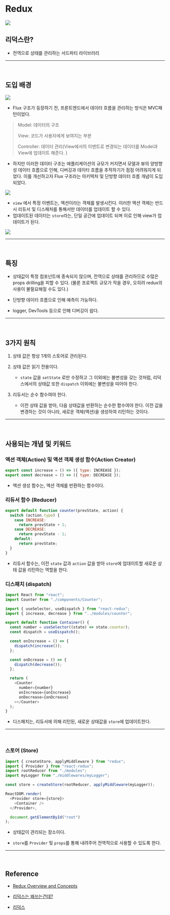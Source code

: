 # Redux

![](https://miro.medium.com/max/1400/1*7nLBkCmTiyXKFMk4fVCVqw.jpeg)

## 리덕스란?

- 전역으로 상태를 관리하는 서드파티 라이브러리

---

  <br/>

## 도입 배경

![](https://miro.medium.com/max/390/1*LcbO9NMgyBrYBRArO_EkVw.png)

- Flux 구조가 등장하기 전, 프론트엔드에서 데이터 흐름을 관리하는 방식은 MVC패턴이었다.

> Model: 데이터의 구조
>
> View: 코드가 사용자에게 보여지는 부분
>
> Controller: 데이터 관리(View에서의 이벤트로 변경되는 데이터를 Model과 View에 업데이트 해준다. )

- 하지만 이러한 데이터 구조는 애플리케이션의 규모가 커지면서 모델과 뷰의 양방향성 데이터 흐름으로 인해, 디버깅과 데이터 흐름을 추적하기가 점점 어려워지게 되었다.
  이를 개선하고자 Flux 구조라는 아키텍처 및 단방향 데이터 흐름 개념이 도입되었다.

![](https://miro.medium.com/max/700/1*pgxTL69KXTYjupzGO015Ew.png)

- `view` 에서 특정 이벤트는, 액션이라는 객체를 발생시킨다. 이러한 액션 객체는 반드시 리듀서 및 디스패처를 통해서만 데이터를 업데이트 할 수 있다.
- 업데이트된 데이터는 `store`라는, 단일 공간에 업데이트 되며 이로 인해 view가 업데이트가 된다.

![](https://miro.medium.com/max/700/1*7ZtL4LfjoHphoZFRN_ZPaQ.gif)

---

  <br/>

## 특징

- 상태값이 특정 컴포넌트에 종속되지 않으며, 전역으로 상태를 관리하므로 수많은 props drilling을 피할 수 있다. (물론 프로젝트 규모가 작을 경우, 오히려 redux의 사용이 불필요해질 수도 있다.)

- 단방향 데이터 흐름으로 인해 예측이 가능하다.

- logger, DevTools 등으로 인해 디버깅이 쉽다.

---

<br/>

## 3가지 원칙

1. 상태 값은 항상 1개의 스토어로 관리된다.

2. 상태 값은 읽기 전용이다.

   - `state` 값을 `setState` 로만 수정하고 그 이외에는 불변성을 갖는 것처럼, 리덕스에서의 상태값 또한 `dispatch` 이외에는 불변성을 띠어야 한다.

3. 리듀서는 순수 함수여야 한다.
   - 이전 상태 값을 받아, 다음 상태값을 반환하는 순수한 함수여야 한다. 이전 값을 변경하는 것이 아니라, 새로운 객체(액션)을 생성하여 리턴하는 것이다.

---

<br/>

## 사용되는 개념 및 키워드

### 액션 객체(Action) 및 액션 객체 생성 함수(Action Creator)

```javascript
export const increase = () => ({ type: INCREASE });
export const decrease = () => ({ type: DECREASE });
```

- 액션 생성 함수는, 액션 객체를 반환하는 함수이다.

### 리듀서 함수 (Reducer)

```javascript
export default function counter(prevState, action) {
  switch (action.type) {
    case INCREASE:
      return prevState + 1;
    case DECREASE:
      return prevState - 1;
    default:
      return prevState;
  }
}
```

- 리듀서 함수는, 이전 `state` 값과 `action` 값을 받아 `store`에 업데이트할 새로운 상태 값을 리턴하는 역할을 한다.

### 디스패치 (dispatch)

```javascript
import React from "react";
import Counter from "./components/Counter";

import { useSelector, useDispatch } from "react-redux";
import { increase, decrease } from "../modules/counter";

export default function Container() {
  const number = useSelector((state) => state.counter);
  const dispatch = useDispatch();

  const onIncrease = () => {
    dispatch(increase());
  };

  const onDcrease = () => {
    dispatch(decrease());
  };

  return (
    <Counter
      number={number}
      onIncrease={onIncrease}
      onDecrease={onDcrease}
    ></Counter>
  );
}
```

- 디스패치는, 리듀서에 의해 리턴된, 새로운 상태값을 `store`에 업데이트한다.

---

<br/>

### 스토어 (Store)

```javascript
import { createStore, applyMiddleware } from "redux";
import { Provider } from "react-redux";
import rootReducer from "./modules";
import myLogger from "./middlewares/myLogger";

const store = createStore(rootReducer, applyMiddleware(myLogger));

ReactDOM.render(
  <Provider store={store}>
    <Container />
  </Provider>,

  document.getElementById("root")
);
```

- 상태값이 관리되는 장소이다.

- `store`를 `Provider` 및 `props`를 통해 내려주어 전역적으로 사용할 수 있도록 한다.

---

<br/>

## Reference

- [Redux Overview and Concepts](https://ko.redux.js.org/tutorials/essentials/part-1-overview-concepts)

- [리덕스는 왜쓰는건데?](https://wooder2050.medium.com/%EB%A6%AC%EB%8D%95%EC%8A%A4-redux-%EB%8A%94-%EC%99%9C-%EC%93%B0%EB%8A%94-%EA%B1%B4%EB%8D%B0-2eaafce30f27)

- [리덕스](https://react.vlpt.us/redux/01-keywords.html)

